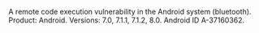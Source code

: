 A remote code execution vulnerability in the Android system (bluetooth). Product: Android. Versions: 7.0, 7.1.1, 7.1.2, 8.0. Android ID A-37160362.